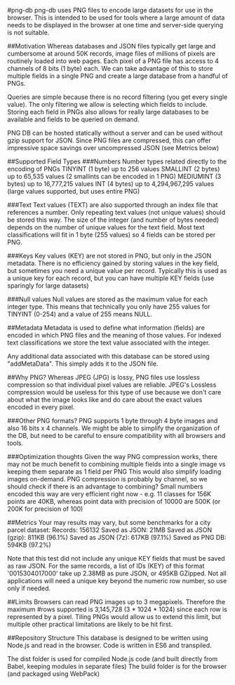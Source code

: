 #png-db
png-db uses PNG files to encode large datasets for use in the browser. This is intended to be used for tools where a large amount of data needs to be displayed in the browser at one time and server-side querying is not suitable.

##Motivation
Whereas databases and JSON files typically get large and cumbersome at around 50K records, image files of millions of pixels are routinely loaded into web pages. Each pixel of a PNG file has access to 4 channels of 8 bits (1 byte) each. We can take advantage of this to store multiple fields in a single PNG and create a large database from a handful of PNGs. 

Queries are simple because there is no record filtering (you get every single value). The only filtering we allow is selecting which fields to include.
Storing each field in PNGs also allows for really large databases to be available and fields to be queried on demand.  

PNG DB can be hosted statically without a server and can be used without gzip support for JSON. Since PNG files are compressed, this can offer impressive space savings over uncompressed JSON (see Metrics below)

##Supported Field Types
###Numbers
Number types related directly to the encoding of PNGs
TINYINT (1 byte) up to 256 values
SMALLINT (2 bytes) up to 65,535 values (2 smallints can be encoded in 1 PNG)
MEDIUMINT (3 bytes) up to 16,777,215 values
INT (4 bytes) up to 4,294,967,295 values (large values supported, but uses entire PNG)

###Text
Text values (TEXT) are also supported through an index file that references a number. Only repeating text values (not unique values) should be stored this way. The size of the integer (and number of bytes needed) depends on the number of unique values for the text field. Most text classifications will fit in 1 byte (255 values) so 4 fields can be stored per PNG.

###Keys
Key values (KEY) are not stored in PNG, but only in the JSON metadata. There is no efficiency gained by storing values in the key field, but sometimes you need a unique value per record. Typically this is used as a unique key for each record, but you can have multiple KEY fields (use sparingly for large datasets)

###Null values
Null values are stored as the maximum value for each integer type. This means that technically you only have 255 values for TINYINT (0-254) and a value of 255 means NULL.

##Metadata
Metadata is used to define what information (fields) are encoded in which PNG files and the meaning of those values. For indexed text classifications we store the text value associated with the integer.

Any additional data associated with this database can be stored using "addMetaData". This simply adds it to the JSON file.

##Why PNG?
Whereas JPEG (JPG) is lossy, PNG files use lossless compression so that individual pixel values are reliable. JPEG's Lossless compression would be useless for this type of use because we don't care about what the image looks like and do care about the exact values encoded in every pixel.

###Other PNG formats?
PNG supports 1 byte through 4 byte images and also 16 bits x 4 channels. We might be able to simplify the organization of the DB, but need to be careful to ensure compatibility with all browsers and tools.

###Optimization thoughts
Given the way PNG compression works, there may not be much benefit to combining multiple fields into a single image vs keeping them separate as 1 field per PNG
This would also simplify loading images on-demand. PNG compression is probably by channel, so we should check if there is an advantage to combining?
Small numbers encoded this way are very efficient right now - e.g. 11 classes for 156K points are 40KB, whereas point data with precision of 10000 are 500K (or 200K for precision of 100)

##Metrics
Your may results may vary, but some benchmarks for a city parcel dataset:
Records: 156132
Saved as JSON: 21MB
Saved as JSON (gzip): 811KB (96.1%)
Saved as JSON (7z): 617KB (97.1%)
Saved as PNG DB: 594KB (97.2%)

Note that this test did not include any unique KEY fields that must be saved as raw JSON. 
For the same records, a list of IDs (KEY) of this format '0015304017000' take up 2.38MB as pure JSON, or 495KB GZipped.
Not all applications will need a unique key beyond the numeric row number, so use only if needed.

##Limits
Browsers can read PNG images up to 3 megapixels. Therefore the maximum #rows supported is 3,145,728 (3 * 1024 * 1024) since each row is represented by a pixel. Tiling PNGs would allow us to extend this limit, but multiple other practical limitations are likely to be hit first.

##Repository Structure
This database is designed to be written using Node.js and read in the browser. Code is written in ES6 and transpiled.

The dist folder is used for compiled Node.js code (and built directly from Babel, keeping modules in separate files)
The build folder is for the browser (and packaged using WebPack)